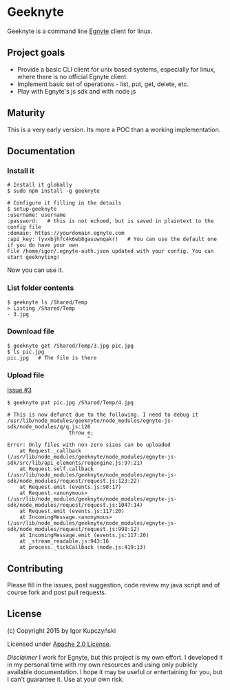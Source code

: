 Geeknyte
========

Geeknyte is a command line [Egnyte](http://www.egnyte.com/) client for linux.

Project goals
-------------

- Provide a basic CLI client for unix based systems, especially for
  linux, where there is no official Egnyte client.
- Implement basic set of operations - list, put, get, delete, etc.
- Play with Egnyte's js sdk and with node js

Maturity
--------
This is a very early version. Its more a POC than a working
implementation.

Documentation
-------------

### Install it

```
# Install it globally
$ sudo npm install -g geeknyte

# Configure it filling in the details
$ setup-geeknyte
:username: username
:password:   # this is not echoed, but is saved in plaintext to the config file
:domain: https://yourdomain.egnyte.com
:api_key: (yvxbjhfc4k6wb8gasuwnqakr)   # You can use the default one if you do have your own
File /home/igor/.egnyte-auth.json updated with your config. You can start geeknyting!
```

Now you can use it.

### List folder contents

```
$ geeknyte ls /Shared/Temp
> Listing /Shared/Temp
- 3.jpg
```

### Download file

```
$ geeknyte get /Shared/Temp/3.jpg pic.jpg
$ ls pic.jpg 
pic.jpg   # The file is there
```

### Upload file

[Issue #3](https://github.com/puszczyk/geeknyte/issues/3)

```
$ geeknyte put pic.jpg /Shared/Temp/4.jpg

# This is now defunct due to the following. I need to debug it
/usr/lib/node_modules/geeknyte/node_modules/egnyte-js-sdk/node_modules/q/q.js:126
                    throw e;
                          ^
Error: Only files with non zero sizes can be uploaded
    at Request._callback (/usr/lib/node_modules/geeknyte/node_modules/egnyte-js-sdk/src/lib/api_elements/reqengine.js:97:21)
    at Request.self.callback (/usr/lib/node_modules/geeknyte/node_modules/egnyte-js-sdk/node_modules/request/request.js:123:22)
    at Request.emit (events.js:98:17)
    at Request.<anonymous> (/usr/lib/node_modules/geeknyte/node_modules/egnyte-js-sdk/node_modules/request/request.js:1047:14)
    at Request.emit (events.js:117:20)
    at IncomingMessage.<anonymous> (/usr/lib/node_modules/geeknyte/node_modules/egnyte-js-sdk/node_modules/request/request.js:998:12)
    at IncomingMessage.emit (events.js:117:20)
    at _stream_readable.js:943:16
    at process._tickCallback (node.js:419:13)
```

Contributing
------------

Please fill in the issues, post suggestion, code review my java script
and of course fork and post pull requests.

License
-------

(c) Copyright 2015 by Igor Kupczyński

Licensed under [Apache 2.0 License](LICENSE.txt).

_Disclaimer_ I work for Egnyte, but this project is my own effort. I
developed it in my personal time with my own resources and using only
publicly available documentation. I hope it may be useful or
entertaining for you, but I can't guarantee it. Use at your own risk.
